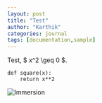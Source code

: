 ```yaml
---
layout: post
title: "Test"
author: "Karthik"
categories: journal
tags: [documentation,sample]
---
```


Test, $ x^2 \geq 0 $. 

```
def square(x): 
    return x**2 
```

![Immersion](https://b.l3n.co/i/enAF9a.gif)

